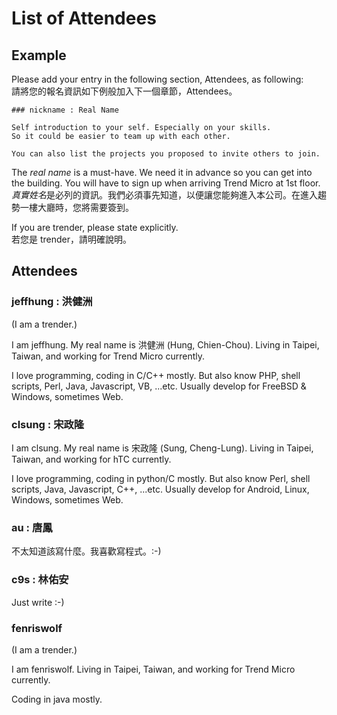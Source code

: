 List of Attendees
=================

Example
-------

Please add your entry in the following section, Attendees, as following:  
請將您的報名資訊如下例般加入下一個章節，Attendees。

	### nickname : Real Name
	
	Self introduction to your self. Especially on your skills.
	So it could be easier to team up with each other.
	
	You can also list the projects you proposed to invite others to join.

The *real name* is a must-have. We need it in advance so you can get into the building.
You will have to sign up when arriving Trend Micro at 1st floor.  
*真實姓名*是必列的資訊。我們必須事先知道，以便讓您能夠進入本公司。在進入趨勢一樓大廳時，您將需要簽到。

If you are trender, please state explicitly.  
若您是 trender，請明確說明。

Attendees
---------

### jeffhung : 洪健洲

(I am a trender.)

I am jeffhung. My real name is 洪健洲 (Hung, Chien-Chou). Living in Taipei,
Taiwan, and working for Trend Micro currently.

I love programming, coding in C/C++ mostly. But also know PHP, shell scripts,
Perl, Java, Javascript, VB, ...etc. Usually develop for FreeBSD & Windows,
sometimes Web.

### clsung : 宋政隆

I am clsung. My real name is 宋政隆 (Sung, Cheng-Lung). Living in Taipei,
Taiwan, and working for hTC currently.

I love programming, coding in python/C mostly. But also know Perl, shell scripts,
Java, Javascript, C++, ...etc. Usually develop for Android, Linux, Windows,
sometimes Web.

### au : 唐鳳

不太知道該寫什麼。我喜歡寫程式。:-)

### c9s : 林佑安

Just write :-)

### fenriswolf

(I am a trender.)

I am fenriswolf. Living in Taipei, Taiwan, and working for Trend Micro currently.

Coding in java mostly.

